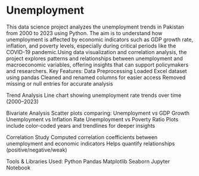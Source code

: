 # Unemployment
This data science project analyzes the unemployment trends in Pakistan from 2000 to 2023 using Python. The aim is to understand how unemployment is affected by economic indicators such as GDP growth rate, inflation, and poverty levels, especially during critical periods like the COVID-19 pandemic.Using data visualization and correlation analysis, the project explores patterns and relationships between unemployment and macroeconomic variables, offering insights that can support policymakers and researchers.
Key Features:
 Data Preprocessing
Loaded Excel dataset using pandas
Cleaned and renamed columns for easier access
Removed missing or null entries for accurate analysis

 Trend Analysis
Line chart showing unemployment rate trends over time (2000–2023)

 Bivariate Analysis
Scatter plots comparing:
Unemployment vs GDP Growth
Unemployment vs Inflation Rate
Unemployment vs Poverty Ratio
Plots include color-coded years and trendlines for deeper insights

 Correlation Study
Computed correlation coefficients between unemployment and economic indicators
Helps quantify relationships (positive/negative/weak)

Tools & Libraries Used:
Python
Pandas
Matplotlib
Seaborn
Jupyter Notebook

